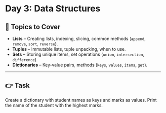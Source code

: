 # Day 3: Data Structures

## 📌 Topics to Cover

- **Lists** – Creating lists, indexing, slicing, common methods (`append`, `remove`, `sort`, `reverse`).
- **Tuples** – Immutable lists, tuple unpacking, when to use.
- **Sets** – Storing unique items, set operations (`union`, `intersection`, `difference`).
- **Dictionaries** – Key-value pairs, methods (`keys`, `values`, `items`, `get`).

---

## 👉 Task

Create a dictionary with student names as keys and marks as values. Print the name of the student with the highest marks.


